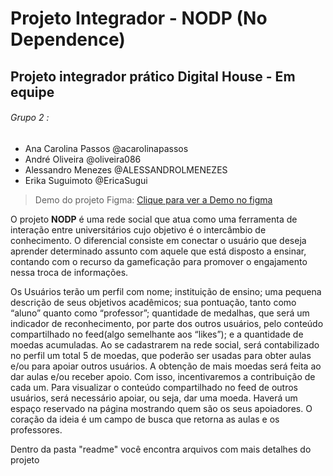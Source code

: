 # Projeto Integrador - NODP (No Dependence)
## Projeto integrador prático Digital House - Em equipe

###### Grupo 2 : 
* Ana Carolina Passos @acarolinapassos
* André Oliveira @oliveira086
* Alessandro Menezes @ALESSANDROLMENEZES
* Erika Suguimoto @EricaSugui

> Demo do projeto Figma:
[Clique para ver a Demo no figma](https://www.figma.com/proto/NxVG7XuHkqdQlMCHU0LdVq/NODP-OFICIAL-TEAM?node-id=6%3A20&scaling=scale-down)

O projeto **NODP** é uma rede social que atua como uma ferramenta de interação entre universitários cujo objetivo é 
o intercâmbio de conhecimento. O diferencial consiste em conectar o usuário que deseja aprender determinado assunto
com aquele que está disposto a ensinar, contando com o recurso da gameficação para promover o engajamento nessa 
troca de informações.

Os Usuários terão um perfil com nome; instituição de ensino; uma pequena descrição de seus objetivos acadêmicos; 
sua pontuação, tanto como “aluno” quanto como “professor”; quantidade de medalhas, que será um indicador de 
reconhecimento, por parte dos outros usuários, pelo conteúdo compartilhado no feed(algo semelhante aos “likes”); 
e a quantidade de moedas acumuladas. 
Ao se cadastrarem na rede social, será contabilizado no perfil um total 5 de 
moedas, que poderão ser usadas para obter aulas e/ou para apoiar outros usuários. 
A obtenção de mais moedas será feita ao dar aulas e/ou receber apoio. 
Com isso, incentivaremos a contribuição de cada um.
Para visualizar o conteúdo compartilhado no feed de outros usuários, será necessário apoiar, ou seja, dar uma moeda. 
Haverá um espaço reservado na página mostrando quem são os seus apoiadores. O coração da ideia é um campo de busca 
que retorna as aulas e os professores.

Dentro da pasta "readme" você encontra arquivos com mais detalhes do projeto
